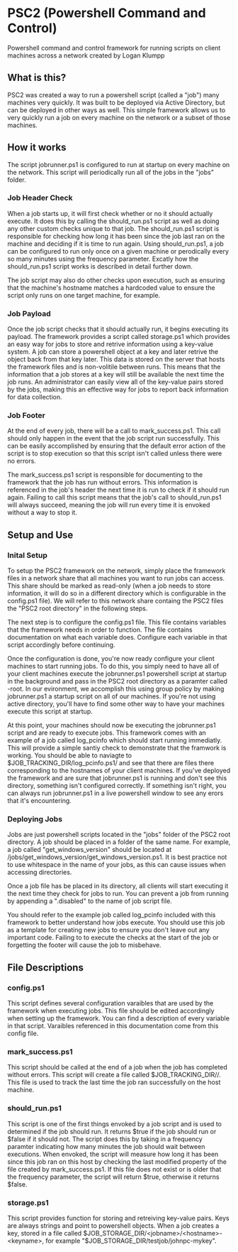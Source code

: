 # PSC2 (Powershell Command and Control)
Powershell command and control framework for running scripts on client machines across a network created by Logan Klumpp

## What is this?
PSC2 was created a way to run a powershell script (called a "job") many machines very quickly. It was built to be deployed via Active Directory, but can be deployed in other ways as well. This simple framework allows us to very quickly run a job on every machine on the network or a subset of those machines.

## How it works
The script jobrunner.ps1 is configured to run at startup on every machine on the network. This script will periodically run all of the jobs in the "jobs" folder.

### Job Header Check
When a job starts up, it will first check whether or no it should actually execute. It does this by calling the should_run.ps1 script as well as doing any other custom checks unique to that job. The should_run.ps1 script is responsible for checking how long it has been since the job last ran on the machine and deciding if it is time to run again. Using should_run.ps1, a job can be configured to run only once on a given machine or perodically every so many minutes using the frequency parameter. Excatly how the should_run.ps1 script works is described in detail further down.

The job script may also do other checks upon execution, such as ensuring that the machine's hostname matches a hardcoded value to ensure the script only runs on one target machine, for example.

### Job Payload
Once the job script checks that it should actually run, it begins executing its payload. The framework provides a script called storage.ps1 which provides an easy way for jobs to store and retrive information using a key-value system. A job can store a powershell object at a key and later retrive the object back from that key later. This data is stored on the server that hosts the framework files and is non-volitile between runs. This means that the information that a job stores at a key will still be available the next time the job runs. An administrator can easily view all of the key-value pairs stored by the jobs, making this an effective way for jobs to report back information for data collection.

### Job Footer
At the end of every job, there will be a call to mark_success.ps1. This call should only happen in the event that the job script run successfully. This can be easily accomplished by ensuring that the default error action of the script is to stop execution so that this script isn't called unless there were no errors.

The mark_success.ps1 script is responsible for documenting to the framework that the job has run without errors. This information is referenced in the job's header the next time it is run to check if it should run again. Failing to call this script means that the job's call to should_run.ps1 will always succeed, meaning the job will run every time it is envoked without a way to stop it.

## Setup and Use
### Inital Setup
To setup the PSC2 framework on the network, simply place the framework files in a network share that all machines you want to run jobs can access. This share should be marked as read-only (when a job needs to store information, it will do so in a different directory which is configurable in the config.ps1 file). We will refer to this network share containg the PSC2 files the "PSC2 root directory" in the following steps.

The next step is to configure the config.ps1 file. This file contains variables that the framework needs in order to function. The file contains documentation on what each variable does. Configure each variable in that script accordingly before continuing.

Once the configuration is done, you're now ready configure your client machines to start running jobs. To do this, you simply need to have all of your client machines execute the jobrunner.ps1 powershell script at startup in the background and pass in the PSC2 root directory as a paramter called -root. In our evironment, we accomplish this using group policy by making jobrunner.ps1 a startup script on all of our machines. If you're not using active directory, you'll have to find some other way to have your machines execute this script at startup.

At this point, your machines should now be executing the jobrunner.ps1 script and are ready to execute jobs. This framework comes with an example of a job called log_pcinfo which should start running immediatly. This will provide a simple santiy check to demonstrate that the framwork is working. You should be able to naviagte to $JOB_TRACKING_DIR/log_pcinfo.ps1/ and see that there are files there corresponding to the hostnames of your client machines. If you've deployed the framework and are sure that jobrunner.ps1 is running and don't see this directory, something isn't configured correctly. If something isn't right, you can always run jobrunner.ps1 in a live powershell window to see any erors that it's encountering.

### Deploying Jobs
Jobs are just powershell scripts located in the "jobs" folder of the PSC2 root directory. A job should be placed in a folder of the same name. For example, a job called "get_windows_version" should be located at <PSC2 root directory>/jobs/get_windows_version/get_windows_version.ps1. It is best practice not to use whitespace in the name of your jobs, as this can cause issues when accessing directories.
  
Once a job file has be placed in its directory, all clients will start executing it the next time they check for jobs to run. You can prevent a job from running by appending a ".disabled" to the name of job script file.
  
You should refer to the example job called log_pcinfo included with this framework to better understand how jobs execute. You should use this job as a template for creating new jobs to ensure you don't leave out any important code. Failing to to execute the checks at the start of the job or forgetting the footer will cause the job to misbehave.

## File Descriptions
### config.ps1
This script defines several configuration varaibles that are used by the framework when executing jobs. This file should be edited accordingly when setting up the framework. You can find a description of every variable in that script. Varaibles referenced in this documentation come from this config file.

### mark_success.ps1
This script should be called at the end of a job when the job has completed without errors. This script will create a file called $JOB_TRACKING_DIR/<jobname>/<hostname>. This file is used to track the last time the job ran successfully on the host machine.

### should_run.ps1
This script is one of the first things envoked by a job script and is used to determined if the job should run. It returns $true if the job should run or $false if it should not. The script does this by taking in a frequency paramter indicating how many minutes the job should wait between executions. When envoked, the script will measure how long it has been since this job ran on this host by checking the last modified property of the file created by mark_success.ps1. If this file does not exist or is older that the frequency parameter, the script will return $true, otherwise it returns $false.
  
### storage.ps1
This script provides function for storing and retreiving key-value pairs. Keys are always strings and point to powershell objects. When a job creates a key, stored in a file called $JOB_STORAGE_DIR/<jobname>/<hostname>-<keyname>, for example "$JOB_STORAGE_DIR/testjob/johnpc-mykey".
